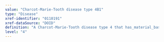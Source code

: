 ```yaml
---
value: "Charcot-Marie-Tooth disease type 4B1"
type: "Disease"
xref-identifier: "0110191"
xref-dataSource: "DOID"
definition: "A Charcot-Marie-Tooth disease type 4 that has_material_basis_in mutation in the gene encoding the myotubularin-related protein-2 (MTMR2)."
level: "4"
---
```

